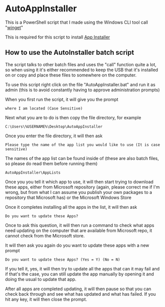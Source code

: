 # AutoAppInstaller

This is a PowerShell script that I made using the Windows CLI tool call "[winget](https://learn.microsoft.com/en-us/windows/package-manager/winget/)"

This is required for this script to install [App Installer](ms-windows-store://pdp/?ProductId=9NBLGGH4NNS1&mode=mini)

## How to use the AutoInstaller batch script

The script talks to other batch files and uses the "call" function quite a lot, so when using it it's either recommended to keep the USB that it's installed on or copy and place these files to somewhere on the computer.

To use this script right click on the file "AutoAppInstaller.bat" and run it as admin (this is to avoid constantly having to approve administration prompts)

When you first run the script, it will give you the prompt

    where I am located (Case Sensitive)

Next what you are to do is then copy the file directory, for example

    C:\Users\%USERNAME%\Desktop\AutoAppInstaller

Once you enter the file directory, it will then ask

    Please type the name of the app list you would like to use (It is case sensitive)

The names of the app list can be found inside of (these are also batch files, so please do read them before running them)

    AutoAppInstaller\AppLists

Once you you tell it which app to use, it will then start trying to download these apps, either from Microsoft repository (again, please correct me if I'm wrong, but from what I can assume you publish your own packages to a repository that Microsoft has) or the Microsoft Windows Store

Once it completes installing all the apps in the list, it will then ask

    Do you want to update these Apps?

Once to ask this question, it will then run a command to check what apps need updating on the computer that are available from Microsoft repo, it cannot check from the Microsoft store.

It will then ask you again do you want to update these apps with a new prompt

    Do you want to update these Apps? (Yes = Y) (No = N)

If you tell it, yes, it will then try to update all the apps that can it may fail and if that's the case, you can still update the app manually by opening it and doing the usual to update that app.

After all apps are completed updating, it will then pause so that you can check back through and see what has updated and what has failed. If you hit any key, it will then close the prompt.
